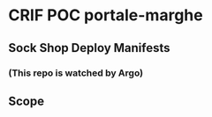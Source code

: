 # CRIF POC portale-marghe

## Sock Shop Deploy Manifests
### (This repo is watched by Argo)

## Scope
